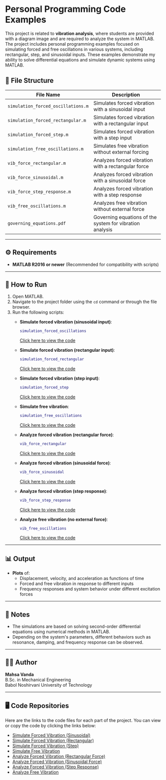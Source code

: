 # Personal Programming Code Examples

This project is related to **vibration analysis**, where students are provided with a diagram image and are required to analyze the system in MATLAB. The project includes personal programming examples focused on simulating forced and free oscillations in various systems, including rectangular, step, and sinusoidal inputs. These examples demonstrate my ability to solve differential equations and simulate dynamic systems using MATLAB.

## 📁 File Structure

| **File Name**                        | **Description**                                                       |
|--------------------------------------|-----------------------------------------------------------------------|
| `simulation_forced_oscillations.m`   | Simulates forced vibration with a sinusoidal input                   |
| `simulation_forced_rectangular.m`    | Simulates forced vibration with a rectangular input                  |
| `simulation_forced_step.m`           | Simulates forced vibration with a step input                         |
| `simulation_free_oscillations.m`     | Simulates free vibration without external forcing                    |
| `vib_force_rectangular.m`            | Analyzes forced vibration with a rectangular force                    |
| `vib_force_sinusoidal.m`             | Analyzes forced vibration with a sinusoidal force                     |
| `vib_force_step_response.m`          | Analyzes forced vibration with a step response                        |
| `vib_free_oscillations.m`            | Analyzes free vibration without external force                        |
| `governing_equations.pdf`           | Governing equations of the system for vibration analysis             |

---

## ⚙️ Requirements

- **MATLAB R2016 or newer** (Recommended for compatibility with scripts)

---

## 🚀 How to Run

1. Open MATLAB.
2. Navigate to the project folder using the `cd` command or through the file browser.
3. Run the following scripts:
   - **Simulate forced vibration (sinusoidal input)**:
     ```matlab
     simulation_forced_oscillations
     ```
     [Click here to view the code](https://github.com/Mahsa1819/Personal-Programming-Code-Example/blob/main/simulation_forced_oscillations.m)

   - **Simulate forced vibration (rectangular input)**:
     ```matlab
     simulation_forced_rectangular
     ```
     [Click here to view the code](https://github.com/Mahsa1819/Personal-Programming-Code-Example/blob/main/simulation_forced_rectangular.m)

   - **Simulate forced vibration (step input)**:
     ```matlab
     simulation_forced_step
     ```
     [Click here to view the code](https://github.com/Mahsa1819/Personal-Programming-Code-Example/blob/main/simulation_forced_step.m)

   - **Simulate free vibration**:
     ```matlab
     simulation_free_oscillations
     ```
     [Click here to view the code](https://github.com/Mahsa1819/Personal-Programming-Code-Example/blob/main/simulation_free_oscillations.m)

   - **Analyze forced vibration (rectangular force)**:
     ```matlab
     vib_force_rectangular
     ```
     [Click here to view the code](https://github.com/Mahsa1819/Personal-Programming-Code-Example/blob/main/vib_force_rectangular.m)

   - **Analyze forced vibration (sinusoidal force)**:
     ```matlab
     vib_force_sinusoidal
     ```
     [Click here to view the code](https://github.com/Mahsa1819/Personal-Programming-Code-Example/blob/main/vib_force_sinusoidal.m)

   - **Analyze forced vibration (step response)**:
     ```matlab
     vib_force_step_response
     ```
     [Click here to view the code](https://github.com/Mahsa1819/Personal-Programming-Code-Example/blob/main/vib_force_step_response.m)

   - **Analyze free vibration (no external force)**:
     ```matlab
     vib_free_oscillations
     ```
     [Click here to view the code](https://github.com/Mahsa1819/Personal-Programming-Code-Example/blob/main/vib_free_oscillations.m)

---

## 📊 Output

- **Plots** of:
  - Displacement, velocity, and acceleration as functions of time
  - Forced and free vibration in response to different inputs
  - Frequency responses and system behavior under different excitation forces

---

## 📌 Notes

- The simulations are based on solving second-order differential equations using numerical methods in MATLAB.
- Depending on the system's parameters, different behaviors such as resonance, damping, and frequency response can be observed.

---

## 👩‍💻 Author

**Mahsa Vanda**  
B.Sc. in Mechanical Engineering  
Babol Noshirvani University of Technology

---

## 🖥️ Code Repositories

Here are the links to the code files for each part of the project. You can view or copy the code by clicking the links below:

- [Simulate Forced Vibration (Sinusoidal)](https://github.com/Mahsa1819/Personal-Programming-Code-Example/blob/main/simulation_forced_oscillations.m)
- [Simulate Forced Vibration (Rectangular)](https://github.com/Mahsa1819/Personal-Programming-Code-Example/blob/main/simulation_forced_rectangular.m)
- [Simulate Forced Vibration (Step)](https://github.com/Mahsa1819/Personal-Programming-Code-Example/blob/main/simulation_forced_step.m)
- [Simulate Free Vibration](https://github.com/Mahsa1819/Personal-Programming-Code-Example/blob/main/simulation_free_oscillations.m)
- [Analyze Forced Vibration (Rectangular Force)](https://github.com/Mahsa1819/Personal-Programming-Code-Example/blob/main/vib_force_rectangular.m)
- [Analyze Forced Vibration (Sinusoidal Force)](https://github.com/Mahsa1819/Personal-Programming-Code-Example/blob/main/vib_force_sinusoidal.m)
- [Analyze Forced Vibration (Step Response)](https://github.com/Mahsa1819/Personal-Programming-Code-Example/blob/main/vib_force_step_response.m)
- [Analyze Free Vibration](https://github.com/Mahsa1819/Personal-Programming-Code-Example/blob/main/vib_free_oscillations.m)
